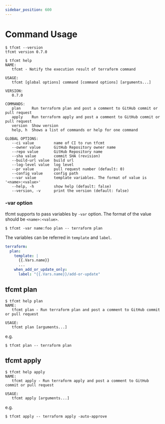 ```yaml
---
sidebar_position: 600
---
```


# Command Usage

```console
$ tfcmt --version
tfcmt version 0.7.0
```

```console
$ tfcmt help
NAME:
   tfcmt - Notify the execution result of terraform command

USAGE:
   tfcmt [global options] command [command options] [arguments...]

VERSION:
   0.7.0

COMMANDS:
   plan     Run terraform plan and post a comment to GitHub commit or pull request
   apply    Run terraform apply and post a comment to GitHub commit or pull request
   version  Show version
   help, h  Shows a list of commands or help for one command

GLOBAL OPTIONS:
   --ci value         name of CI to run tfcmt
   --owner value      GitHub Repository owner name
   --repo value       GitHub Repository name
   --sha value        commit SHA (revision)
   --build-url value  build url
   --log-level value  log level
   --pr value         pull request number (default: 0)
   --config value     config path
   --var value        template variables. The format of value is '<name>:<value>'
   --help, -h         show help (default: false)
   --version, -v      print the version (default: false)
```

### -var option

tfcmt supports to pass variables by `-var` option.
The format of the value should be `<name>:<value>`.

```console
$ tfcmt -var name:foo plan -- terraform plan
```

The variables can be referred in `template` and `label`.

```yaml
terraform:
  plan:
    template: |
      {{.Vars.name}}
      ...
    when_add_or_update_only:
      label: "{{.Vars.name}}/add-or-update"
```

## tfcmt plan

```console
$ tfcmt help plan
NAME:
   tfcmt plan - Run terraform plan and post a comment to GitHub commit or pull request

USAGE:
   tfcmt plan [arguments...]
```

e.g.

```console
$ tfcmt plan -- terraform plan
```

## tfcmt apply

```console
$ tfcmt help apply
NAME:
   tfcmt apply - Run terraform apply and post a comment to GitHub commit or pull request

USAGE:
   tfcmt apply [arguments...]
```

e.g.

```console
$ tfcmt apply -- terraform apply -auto-approve
```
